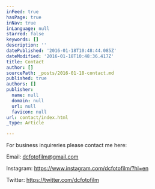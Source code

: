 ```yaml
---
inFeed: true
hasPage: true
inNav: true
inLanguage: null
starred: false
keywords: []
description: ''
datePublished: '2016-01-18T10:48:44.085Z'
dateModified: '2016-01-18T10:48:36.417Z'
title: Contact
author: []
sourcePath: _posts/2016-01-18-contact.md
published: true
authors: []
publisher:
  name: null
  domain: null
  url: null
  favicon: null
url: contact/index.html
_type: Article

---
```

For business inquireries please contact me here:

Email: dcfotofilm@gmail.com

Instagram: https://www.instagram.com/dcfotofilm/?hl=en

Twitter: https://twitter.com/dcfotofilm